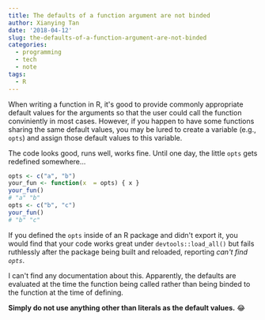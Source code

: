 ```yaml
---
title: The defaults of a function argument are not binded
author: Xianying Tan
date: '2018-04-12'
slug: the-defaults-of-a-function-argument-are-not-binded
categories:
  - programming
  - tech
  - note
tags:
  - R
---
```


When writing a function in R, it's good to provide commonly appropriate default values for the arguments so that the user could call the function conviniently in most cases. However, if you happen to have some functions sharing the same default values, you may be lured to create a variable (e.g., `opts`) and assign those default values to this variable.

The code looks good, runs well, works fine. Until one day, the little `opts` gets redefined somewhere... 

```r
opts <- c("a", "b")
your_fun <- function(x  = opts) { x }
your_fun()
# "a" "b"
opts <- c("b", "c")
your_fun()
# "b" "c"
```

If you defined the `opts` inside of an R package and didn't export it, you would find that your code works great under `devtools::load_all()` but fails ruthlessly after the package being built and reloaded, reporting _can't find `opts`_. 

I can't find any documentation about this. Apparently, the defaults are evaluated at the time the function being called rather than being binded to the function at the time of defining.

**Simply do not use anything other than literals as the default values.** :joy:	
